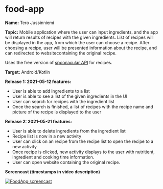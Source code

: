 # food-app

**Name:** Tero Jussinniemi

**Topic:** Mobile application where the user can input ingredients, and the app will return results of recipes with the given ingredients. List of recipes will be displayed in the app, from which the user can choose a recipe. After choosing a recipe, user will be presented information about the recipe, and can redirected to websitecontaining the original recipe.

Uses the free version of [spoonacular API](https://spoonacular.com/food-api) for recipes.

**Target:** Android/Kotlin


**Release 1: 2021-05-12 features:**

- User is able to add ingredients to a list
- User is able to see a list of the given ingredients in the UI
- User can search for recipes with the ingredient list
- Once the search is finished, a list of recipes with the recipe name and picture of the recipe is displayed to the user 


**Release 2: 2021-05-21 features:**
- User is able to delete ingredients from the ingredient list
- Recipe list is now in a new activity
- User can click on an recipe from the recipe list to open the recipe to a new activity
- Once recipe is clicked, new activity displays to the user with nutritient, ingredient and cooking time information.
- User can open website containing the original recipe.  


**Screencast (timestamps in video description)**

[![FoodApp screencast](https://img.youtube.com/vi/iiUVnTGRCb4/0.jpg)](https://www.youtube.com/watch?v=iiUVnTGRCb4 "FoodApp screencast")
